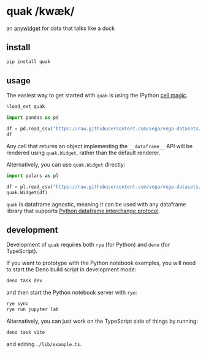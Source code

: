 # quak /kwæk/

an [anywidget](https://github.com/manzt/anywidget) for data that talks like a
duck

## install

```sh
pip install quak
```

## usage

The easiest way to get started with `quak` is using the IPython [cell
magic](https://ipython.readthedocs.io/en/stable/interactive/magics.html).

```python
%load_ext quak
```

```python
import pandas as pd

df = pd.read_csv("https://raw.githubusercontent.com/vega/vega-datasets/main/data/airports.csv")
df
```

Any cell that returns an object implementing the `__dataframe__` API will be
rendered using `quak.Widget`, rather than the default renderer.

Alternatively, you can use `quak.Widget` directly:

```python
import polars as pl

df = pl.read_csv("https://raw.githubusercontent.com/vega/vega-datasets/main/data/airports.csv")
quak.Widget(df)
```

`quak` is dataframe agnostic, meaning it can be used with any dataframe library
that supports
[Python dataframe interchange protocol](https://data-apis.org/dataframe-protocol/latest/purpose_and_scope.html).

## development

Development of `quak` requires both `rye` (for Python) and `deno` (for TypeScript).

If you want to prototype with the Python notebook examples, you will need to start
the Deno build script in development mode:

```sh
deno task dev
```

and then start the Python notebook server with `rye`:

```sh
rye sync
rye run jupyter lab
```

Alternatively, you can just work on the TypeScript side of things by running:

```sh
deno task vite
```

and editing `./lib/example.ts`.

